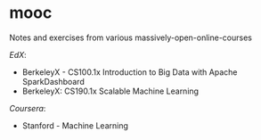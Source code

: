 # mooc
Notes and exercises from various massively-open-online-courses

*EdX*:
* BerkeleyX -  CS100.1x Introduction to Big Data with Apache SparkDashboard 
* BerkeleyX: CS190.1x Scalable Machine Learning

*Coursera*:
* Stanford - Machine Learning
